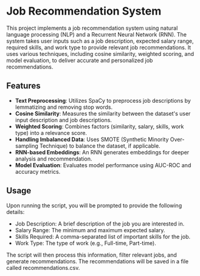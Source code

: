 # Job Recommendation System

This project implements a job recommendation system using natural language processing (NLP) and a Recurrent Neural Network (RNN). The system takes user inputs such as a job description, expected salary range, required skills, and work type to provide relevant job recommendations. It uses various techniques, including cosine similarity, weighted scoring, and model evaluation, to deliver accurate and personalized job recommendations.

## Features

- **Text Preprocessing**: Utilizes SpaCy to preprocess job descriptions by lemmatizing and removing stop words.
- **Cosine Similarity**: Measures the similarity between the dataset's user input description and job descriptions.
- **Weighted Scoring**: Combines factors (similarity, salary, skills, work type) into a relevance score.
- **Handling Imbalanced Data**: Uses SMOTE (Synthetic Minority Over-sampling Technique) to balance the dataset, if applicable.
- **RNN-based Embeddings**: An RNN generates embeddings for deeper analysis and recommendation.
- **Model Evaluation**: Evaluates model performance using AUC-ROC and accuracy metrics.

## Usage

Upon running the script, you will be prompted to provide the following details:

  - Job Description: A brief description of the job you are interested in.
  - Salary Range: The minimum and maximum expected salary.
  - Skills Required: A comma-separated list of important skills for the job.
  - Work Type: The type of work (e.g., Full-time, Part-time).

The script will then process this information, filter relevant jobs, and generate recommendations. The recommendations will be saved in a file called recommendations.csv.

